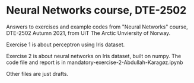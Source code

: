 # Neural Networks course, DTE-2502

Answers to exercises and example codes from "Neural Networks" course, DTE-2502 Autumn 2021, from UiT The Arctic Unviersity of Norway.

Exercise 1 is about perceptron using Iris dataset.

Exercise 2 is about neural networks on Iris dataset, built on numpy. The code file and report is in mandatory-exercise-2-Abdullah-Karagøz.ipynb

Other files are just drafts.
